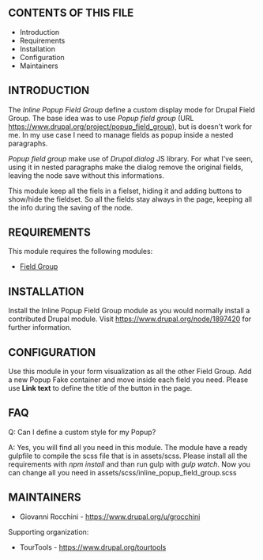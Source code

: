 CONTENTS OF THIS FILE
---------------------

* Introduction
* Requirements
* Installation
* Configuration
* Maintainers


INTRODUCTION
------------

The *Inline Popup Field Group* define a custom display mode for Drupal Field Group.
The base idea was to use *Popup field group* (URL https://www.drupal.org/project/popup_field_group), but is doesn't work for me.
In my use case I need to manage fields as popup inside a nested paragraphs.

*Popup field group* make use of *Drupal.dialog* JS library. For what I've seen, using it in nested paragraphs make the dialog remove the original fields, leaving the node save without this informations.

This module keep all the fiels in a fielset, hiding it and adding buttons to show/hide the fieldset.
So all the fields stay always in the page, keeping all the info during the saving of the node.


REQUIREMENTS
------------

This module requires the following modules:

* [Field Group](https://www.drupal.org/project/field_group)


INSTALLATION
------------

Install the Inline Popup Field Group module as you would normally install a contributed Drupal module. Visit https://www.drupal.org/node/1897420 for further information.


CONFIGURATION
-------------

Use this module in your form visualization as all the other Field Group.
Add a new Popup Fake container and move inside each field you need.
Please use **Link text** to define the title of the button in the page.


FAQ
---

Q: Can I define a custom style for my Popup?

A: Yes, you will find all you need in this module. The module have a ready gulpfile to
compile the scss file that is in assets/scss.
Please install all the requirements with *npm install* and than run gulp with *gulp watch*.
Now you can change all you need in assets/scss/inline_popup_field_group.scss


MAINTAINERS
-----------

* Giovanni Rocchini - https://www.drupal.org/u/grocchini

Supporting organization:

* TourTools - https://www.drupal.org/tourtools
